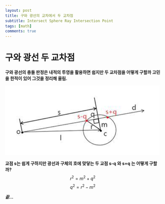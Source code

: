 ```yaml
---
layout: post
title: 구와 광선의 교차에서 두 교차점
subtitle: Intersect Sphere Ray Intersection Point
tags: [math]
comments: true
---
```

# 구와 광선 두 교차점
**구와 광선의 충돌 판정은 내적의 투영을 활용하면 쉽지만 두 교차점을 어떻게 구할까 고민을 한적이 있어 그것을 정리해 올림.**

![SphereRay](/assets/img/SphereRay.png)

**교점 s는 쉽게 구하지만 광선과 구체의 호에 맞닿는 두 교점 s-q 와 s+q 는 어떻게 구할까?**
$$r^2 = m^2 +q^2$$
$$ q^2 = r^2-m^2$$

***끝...***


